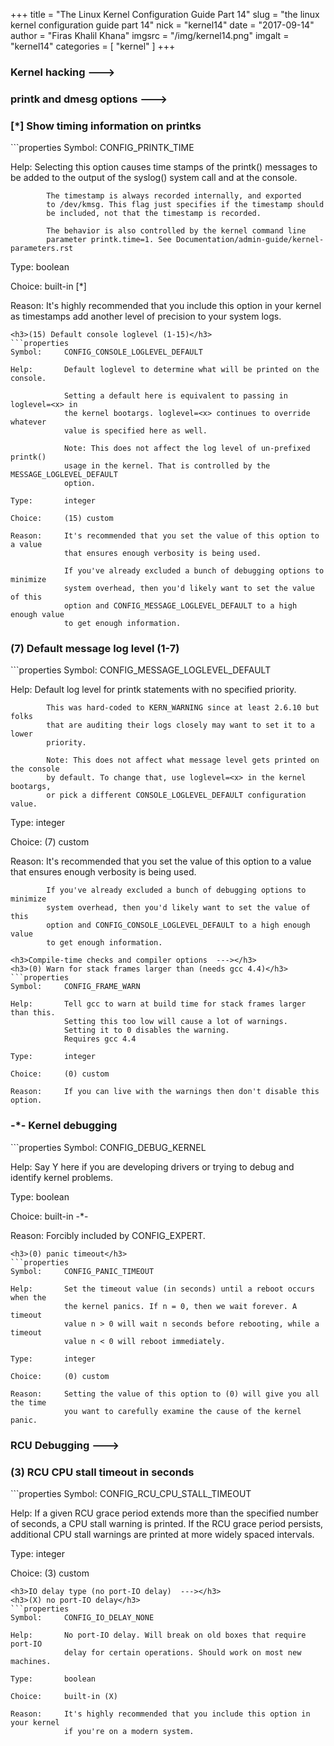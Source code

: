 +++
title = "The Linux Kernel Configuration Guide Part 14"
slug = "the linux kernel configuration guide part 14"
nick = "kernel14"
date = "2017-09-14"
author = "Firas Khalil Khana"
imgsrc = "/img/kernel14.png"
imgalt = "kernel14"
categories = [ "kernel" ]
+++
<h3>Kernel hacking  ---></h3>
<h3>printk and dmesg options  ---></h3>
<h3>[&ast;] Show timing information on printks</h3>
```properties
Symbol:     CONFIG_PRINTK_TIME

Help:       Selecting this option causes time stamps of the printk()
            messages to be added to the output of the syslog() system
            call and at the console.

            The timestamp is always recorded internally, and exported
            to /dev/kmsg. This flag just specifies if the timestamp should
            be included, not that the timestamp is recorded.

            The behavior is also controlled by the kernel command line
            parameter printk.time=1. See Documentation/admin-guide/kernel-parameters.rst

Type:       boolean

Choice:     built-in [*]

Reason:     It's highly recommended that you include this option in your kernel
            as timestamps add another level of precision to your system logs.
```
<h3>(15) Default console loglevel (1-15)</h3>
```properties
Symbol:     CONFIG_CONSOLE_LOGLEVEL_DEFAULT

Help:       Default loglevel to determine what will be printed on the console.

            Setting a default here is equivalent to passing in loglevel=<x> in
            the kernel bootargs. loglevel=<x> continues to override whatever
            value is specified here as well.

            Note: This does not affect the log level of un-prefixed printk()
            usage in the kernel. That is controlled by the MESSAGE_LOGLEVEL_DEFAULT
            option.

Type:       integer

Choice:     (15) custom

Reason:     It's recommended that you set the value of this option to a value
            that ensures enough verbosity is being used.

            If you've already excluded a bunch of debugging options to minimize
            system overhead, then you'd likely want to set the value of this
            option and CONFIG_MESSAGE_LOGLEVEL_DEFAULT to a high enough value
            to get enough information.
```
<h3>(7) Default message log level (1-7)</h3>
```properties
Symbol:     CONFIG_MESSAGE_LOGLEVEL_DEFAULT

Help:       Default log level for printk statements with no specified priority.

            This was hard-coded to KERN_WARNING since at least 2.6.10 but folks
            that are auditing their logs closely may want to set it to a lower
            priority.

            Note: This does not affect what message level gets printed on the console
            by default. To change that, use loglevel=<x> in the kernel bootargs,
            or pick a different CONSOLE_LOGLEVEL_DEFAULT configuration value.

Type:       integer

Choice:     (7) custom

Reason:     It's recommended that you set the value of this option to a value
            that ensures enough verbosity is being used.

            If you've already excluded a bunch of debugging options to minimize
            system overhead, then you'd likely want to set the value of this
            option and CONFIG_CONSOLE_LOGLEVEL_DEFAULT to a high enough value
            to get enough information.
```
<h3>Compile-time checks and compiler options  ---></h3>
<h3>(0) Warn for stack frames larger than (needs gcc 4.4)</h3>
```properties
Symbol:     CONFIG_FRAME_WARN

Help:       Tell gcc to warn at build time for stack frames larger than this.
            Setting this too low will cause a lot of warnings.
            Setting it to 0 disables the warning.
            Requires gcc 4.4 

Type:       integer

Choice:     (0) custom

Reason:     If you can live with the warnings then don't disable this option.
```
<h3>-&ast;- Kernel debugging</h3>
```properties
Symbol:     CONFIG_DEBUG_KERNEL

Help:       Say Y here if you are developing drivers or trying to debug and
            identify kernel problems.

Type:       boolean

Choice:     built-in -*-

Reason:     Forcibly included by CONFIG_EXPERT.
```
<h3>(0) panic timeout</h3>
```properties
Symbol:     CONFIG_PANIC_TIMEOUT

Help:       Set the timeout value (in seconds) until a reboot occurs when the
            the kernel panics. If n = 0, then we wait forever. A timeout
            value n > 0 will wait n seconds before rebooting, while a timeout
            value n < 0 will reboot immediately.

Type:       integer

Choice:     (0) custom

Reason:     Setting the value of this option to (0) will give you all the time
            you want to carefully examine the cause of the kernel panic.
```
<h3>RCU Debugging  ---></h3>
<h3>(3) RCU CPU stall timeout in seconds</h3>
```properties
Symbol:     CONFIG_RCU_CPU_STALL_TIMEOUT

Help:       If a given RCU grace period extends more than the specified
            number of seconds, a CPU stall warning is printed.  If the
            RCU grace period persists, additional CPU stall warnings are
            printed at more widely spaced intervals.

Type:       integer

Choice:     (3) custom
```
<h3>IO delay type (no port-IO delay)  ---></h3>
<h3>(X) no port-IO delay</h3>
```properties
Symbol:     CONFIG_IO_DELAY_NONE

Help:       No port-IO delay. Will break on old boxes that require port-IO
            delay for certain operations. Should work on most new machines.

Type:       boolean

Choice:     built-in (X)

Reason:     It's highly recommended that you include this option in your kernel
            if you're on a modern system.
```
